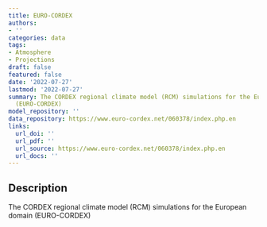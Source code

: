 ```yaml
---
title: EURO-CORDEX
authors:
- ''
categories: data
tags:
- Atmosphere
- Projections
draft: false
featured: false
date: '2022-07-27'
lastmod: '2022-07-27'
summary: The CORDEX regional climate model (RCM) simulations for the European domain
  (EURO-CORDEX)
model_repository: ''
data_repository: https://www.euro-cordex.net/060378/index.php.en
links:
  url_doi: ''
  url_pdf: ''
  url_source: https://www.euro-cordex.net/060378/index.php.en
  url_docs: ''
---
```


## Description

The CORDEX regional climate model (RCM) simulations for the European domain (EURO-CORDEX)

